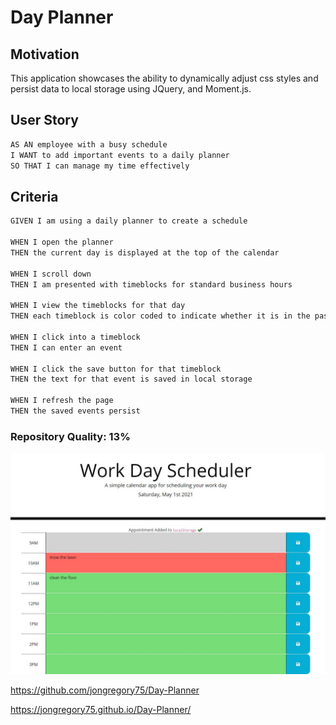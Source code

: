 # Day Planner

## Motivation

This application showcases the ability to dynamically adjust css styles and persist data to local storage using JQuery, and Moment.js.

## User Story

```md
AS AN employee with a busy schedule
I WANT to add important events to a daily planner
SO THAT I can manage my time effectively
```

## Criteria

```md
GIVEN I am using a daily planner to create a schedule

WHEN I open the planner
THEN the current day is displayed at the top of the calendar

WHEN I scroll down
THEN I am presented with timeblocks for standard business hours

WHEN I view the timeblocks for that day
THEN each timeblock is color coded to indicate whether it is in the past, present, or future

WHEN I click into a timeblock
THEN I can enter an event

WHEN I click the save button for that timeblock
THEN the text for that event is saved in local storage

WHEN I refresh the page
THEN the saved events persist
```

### Repository Quality: 13%

![ScreenShot](/assets/img/screenshot.jpg)

https://github.com/jongregory75/Day-Planner

https://jongregory75.github.io/Day-Planner/
